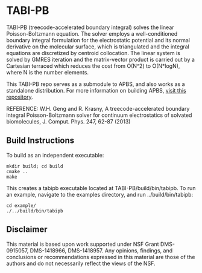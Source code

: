 # TABI-PB
TABI-PB (treecode-accelerated boundary integral) solves the linear Poisson-Boltzmann equation. The solver employs a well-conditioned boundary integral formulation for the electrostatic potential and its normal derivative on the molecular surface, which is triangulated and the integral equations are discretized by centroid collocation. The linear system is solved by GMRES iteration and the matrix-vector product is carried out by a Cartesian terraced which reduces the cost from O(N^2) to O(N\*logN), where N is the number elements.

This TABI-PB repo serves as a submodule to APBS, and also works as a standalone distribution. For more information on building APBS, [visit this repository](https://github.com/Electrostatics/apbs-pdb2pqr/tree/master/apbs).


REFERENCE: W.H. Geng and R. Krasny, A treecode-accelerated boundary integral Poisson-Boltzmann solver for continuum electrostatics of solvated biomolecules, J. Comput. Phys. 247, 62-87 (2013)


## Build Instructions
To build as an independent executable:
```
mkdir build; cd build
cmake ..
make
```
This creates a tabipb executable located at TABI-PB/build/bin/tabipb. To run an example, navigate to the examples directory, and run ../build/bin/tabipb:
```
cd example/
./../build/bin/tabipb
```

## Disclaimer
This material is based upon work supported under NSF Grant DMS-0915057, DMS-1418966, DMS-1418957. Any opinions, findings, and conclusions or recommendations expressed in this material are those of the authors and do not necessarily reflect the views of the NSF.

